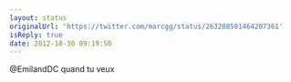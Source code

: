 ```yaml
---
layout: status
originalUrl: 'https://twitter.com/marcgg/status/263208581464207361'
isReply: true
date: 2012-10-30 09:19:50
---
```


@EmilandDC quand tu veux
